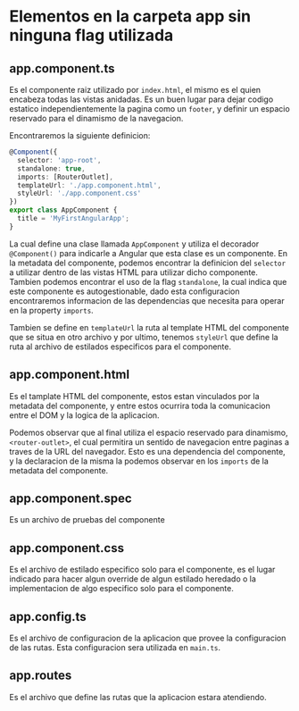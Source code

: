 # Elementos en la carpeta app sin ninguna flag utilizada

## app.component.ts

Es el componente raiz utilizado por `index.html`, el mismo es el quien encabeza todas las vistas anidadas. Es un buen lugar para dejar codigo estatico independientemente la pagina como un `footer`, y definir un espacio reservado para el dinamismo de la navegacion.

Encontraremos la siguiente definicion:

```TypeScript
@Component({
  selector: 'app-root',
  standalone: true,
  imports: [RouterOutlet],
  templateUrl: './app.component.html',
  styleUrl: './app.component.css'
})
export class AppComponent {
  title = 'MyFirstAngularApp';
}
```

La cual define una clase llamada `AppComponent` y utiliza el decorador `@Component()` para indicarle a Angular que esta clase es un componente. En la metadata del componente, podemos encontrar la definicion del `selector` a utilizar dentro de las vistas HTML para utilizar dicho componente. Tambien podemos encontrar el uso de la flag `standalone`, la cual indica que este componente es autogestionable, dado esta configuracion encontraremos informacion de las dependencias que necesita para operar en la property `imports`.

Tambien se define en `templateUrl` la ruta al template HTML del componente que se situa en otro archivo y por ultimo, tenemos `styleUrl` que define la ruta al archivo de estilados especificos para el componente.

## app.component.html

Es el tamplate HTML del componente, estos estan vinculados por la metadata del componente, y entre estos ocurrira toda la comunicacion entre el DOM y la logica de la aplicacion.

Podemos observar que al final utiliza el espacio reservado para dinamismo, `<router-outlet>`, el cual permitira un sentido de navegacion entre paginas a traves de la URL del navegador. Esto es una dependencia del componente, y la declaracion de la misma la podemos observar en los `imports` de la metadata del componente.

## app.component.spec

Es un archivo de pruebas del componente

## app.component.css

Es el archivo de estilado especifico solo para el componente, es el lugar indicado para hacer algun override de algun estilado heredado o la implementacion de algo especifico solo para el componente.

## app.config.ts

Es el archivo de configuracion de la aplicacion que provee la configuracion de las rutas. Esta configuracion sera utilizada en `main.ts`.

## app.routes

Es el archivo que define las rutas que la aplicacion estara atendiendo.

